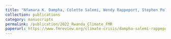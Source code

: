```yaml
---
title: "Nfamara K. Dampha, Colette Salemi, Wendy Rappeport, Stephen Polasky, & Amare Gebre Egziabher. (2022). &quot;Climate resilience development in Rwanda: Evaluating refugees and host populations' vulnerability to climate-induced risks &quot; <i>Forced Migration Review </i> 69."
collection: publications
category: manuscripts
permalink: /publication/2022_Rwanda_Climate_FMR
paperurl: https://www.fmreview.org/climate-crisis/dampha-salemi-rappeport-polasky-gebreegziabher/
---
```





